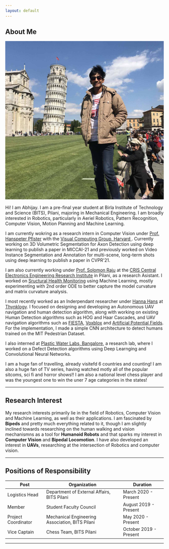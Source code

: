 ```yaml
---
layout: default
---
```


## About Me

<img class="profile-picture" src="dp.jpg">

Hi! I am Abhijay. I am a pre-final year student at Birla Institute of Technology and Science (BITS), Pilani, majoring in Mechanical Engineering. I am broadly interested in Robotics, particularly in Aeriel Robotics, Pattern Recognition, Computer Vision, Motion Planning and Machine Learning.

I am currently wokring as a research intern in Computer Vision under [Prof. Hanspeter Pfister](https://www.seas.harvard.edu/person/hanspeter-pfister) with the [Visual Computing Group, Harvard ](https://vcg.seas.harvard.edu). Currently working on 3D Volumetric Segmentation for Axon Detection using deep learning to publish a paper in MICCAI-21 and previously worked on Video Instance Segmentation and Annotation for multi-scene, long-term shots using deep learning to publish a paper in CVPR'21.

I am also currently working under [Prof. Solomon Raju](https://www.ceeri.res.in/profiles/kota-solomon-raju/) at the [CRIS Central Electronics Engineering Research Institute](https://www.ceeri.res.in) in Pilani, as a research Asistant. I worked on [Sructural Health Monitoring](https://en.wikipedia.org/wiki/Structural_health_monitoring) using Machine Learning, mostly experimenting with 2nd order ODE to better capture the model curvature and matrix curvature analysis.

I most recently worked as an Inderpendant researcher under [Hanna Hans](https://www.linkedin.com/in/hanna-hans-360a8718a/) at [Thynklogy](https://thynklogy.com). I focused on designing and developing an Autonomous UAV navigation and human detection algorithm, along with working on existing Human Detection algorithms such as HOG and Haar Cascades, and UAV navigation algorithms such as [FIESTA](https://arxiv.org/abs/1903.02144), [Voxblox](https://voxblox.readthedocs.io/en/latest/) and [Artificial Potential Fields](https://www.researchgate.net/publication/236268166_An_Efficient_Improved_Artificial_Potential_Field_Based_Regression_Search_Method_for_Robot_Path_Planning). For the implementation, I made a simple CNN architecture to detect humans trained on the MIT Pedestrian Dataset.

I also interned at [Plastic Water Labs, Bangalore](http://www.plasticwaterlabs.com), a research lab, where I worked on a Defect Detection algorithms using Deep Learnging and Convolutional Neural Networks.

I am a huge fan of travelling, already visitefd 6 countries and counting! I am also a huge fan of TV series, having watched motly all of the popular sitcoms, sci fi and horror shows!! I am also a national level chess player and was the youngest one to win the uner 7 age categories in the states!

---

## Research Interest

My research interests primarily lie in the field of Robotics, Computer Vision and Machine Learning, as well as their applications. I am fascinated by **Bipeds** and pretty much everything related to it, though I am slightly inclined towards researching on the human walking and vision mechanismns as a tool for **Humanoid Robots** and that sparks my interest in **Computer Vision** and **Bipedal Locomotion**. I have also developed an interest in **UAVs**, researching at the intersection of Robotics and computer vision.

---

## Positions of Responsibility

Post | Organization | Duration
--- | --- | ---
Logistics Head | Department of External Affairs, BITS Pilani | March 2020 - Present
Member | Student Faculty Council | August 2019 - Present
Project Coordinator | Mechanical Engineering Association, BITS Pilani | May 2020 - Present
Vice Captain | Chess Team, BITS Pilani | October 2019 - Present

---
